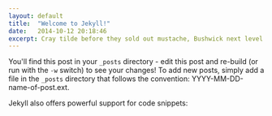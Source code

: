 ```yaml
---
layout: default
title:  "Welcome to Jekyll!"
date:   2014-10-12 20:18:46
excerpt: Cray tilde before they sold out mustache, Bushwick next level Neutra bicycle rights Vice. American Apparel XOXO chambray, tote bag jean shorts four loko VHS sartorial vegan mixtape. Tumblr viral pug, Helvetica scenester lo-fi seitan. Cornhole authentic organic tattooed retro semiotics. Drinking vinegar vinyl 3 wolf moon deep v locavore, whatever +1 XOXO. Fashion axe chia Helvetica Marfa, meh forage locavore swag. Single-origin coffee salvia narwhal, DIY trust fund bitters pop-up.
---
```


You'll find this post in your `_posts` directory - edit this post and re-build (or run with the `-w` switch) to see your changes!
To add new posts, simply add a file in the `_posts` directory that follows the convention: YYYY-MM-DD-name-of-post.ext.

Jekyll also offers powerful support for code snippets:
